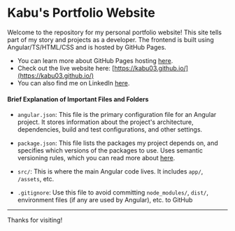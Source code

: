 # Kabu's Portfolio Website

Welcome to the repository for my personal portfolio website! This site tells part of my story and projects as a developer. The frontend is built using Angular/TS/HTML/CSS and is hosted by GitHub Pages.

- You can learn more about GitHub Pages hosting [here](https://pages.github.com/).  
- Check out the live website here: [https://kabu03.github.io/](https://kabu03.github.io/)  
- You can also find me on LinkedIn [here](https://www.linkedin.com/in/karam-abu-judom/).

#### Brief Explanation of Important Files and Folders

- `angular.json`: This file is the primary configuration file for an Angular project. It stores information about the project's architecture, dependencies, build and test configurations, and other settings.  

- `package.json`: This file lists the packages my project depends on, and specifies which versions of the packages to use. Uses semantic versioning rules, which you can read more about [here](https://docs.npmjs.com/about-semantic-versioning).  

- `src/`: This is where the main Angular code lives. It includes `app/`, `/assets`, etc.  

- `.gitignore`: Use this file to avoid committing `node_modules/`, `dist/`, environment files (if any are used by Angular), etc. to GitHub  

___


Thanks for visiting!